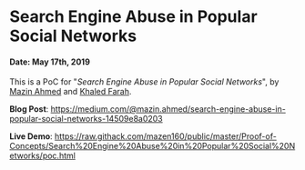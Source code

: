 # Search Engine Abuse in Popular Social Networks
#### Date: May 17th, 2019


This is a PoC for "*Search Engine Abuse in Popular Social Networks*", by [Mazin Ahmed](https://twitter.com/mazen160) and [Khaled Farah](https://twitter.com/_khaledfarah).

**Blog Post**: https://medium.com/@mazin.ahmed/search-engine-abuse-in-popular-social-networks-14509e8a0203

**Live Demo**: https://raw.githack.com/mazen160/public/master/Proof-of-Concepts/Search%20Engine%20Abuse%20in%20Popular%20Social%20Networks/poc.html

